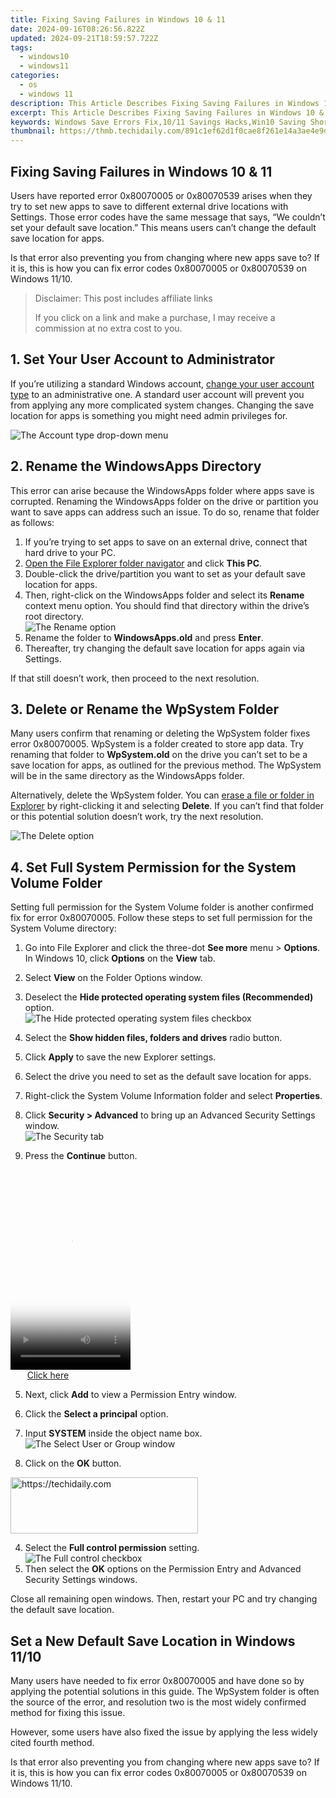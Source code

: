 ```yaml
---
title: Fixing Saving Failures in Windows 10 & 11
date: 2024-09-16T08:26:56.822Z
updated: 2024-09-21T18:59:57.722Z
tags:
  - windows10
  - windows11
categories:
  - os
  - windows 11
description: This Article Describes Fixing Saving Failures in Windows 10 & 11
excerpt: This Article Describes Fixing Saving Failures in Windows 10 & 11
keywords: Windows Save Errors Fix,10/11 Savings Hacks,Win10 Saving Shortcuts,Repairing Saves in W11,Win10 Data Backup Tips,Avoiding Save Failures,Safekeep Your Windows Files
thumbnail: https://thmb.techidaily.com/891c1ef62d1f0cae8f261e14a3ae4e9d18efe066afd0af7e2373c813aa6b6f85.jpg
---
```


## Fixing Saving Failures in Windows 10 & 11

 Users have reported error 0x80070005 or 0x80070539 arises when they try to set new apps to save to different external drive locations with Settings. Those error codes have the same message that says, “We couldn’t set your default save location.” This means users can’t change the default save location for apps.

 Is that error also preventing you from changing where new apps save to? If it is, this is how you can fix error codes 0x80070005 or 0x80070539 on Windows 11/10\.

>  Disclaimer: This post includes affiliate links
>
>  If you click on a link and make a purchase, I may receive a commission at no extra cost to you.
>

## 1\. Set Your User Account to Administrator

 If you’re utilizing a standard Windows account, [change your user account type](https://www.makeuseof.com/ways-to-change-user-account-windows-10/) to an administrative one. A standard user account will prevent you from applying any more complicated system changes. Changing the save location for apps is something you might need admin privileges for.

![The Account type drop-down menu](https://static1.makeuseofimages.com/wordpress/wp-content/uploads/2023/08/change-account-type-window.jpg)

## 2\. Rename the WindowsApps Directory

 This error can arise because the WindowsApps folder where apps save is corrupted. Renaming the WindowsApps folder on the drive or partition you want to save apps can address such an issue. To do so, rename that folder as follows:

1. If you’re trying to set apps to save on an external drive, connect that hard drive to your PC.
2. [Open the File Explorer folder navigator](https://www.makeuseof.com/windows-open-file-explorer/) and click **This PC**.
3. Double-click the drive/partition you want to set as your default save location for apps.
4. Then, right-click on the WindowsApps folder and select its **Rename** context menu option. You should find that directory within the drive’s root directory.  
![The Rename option](https://static1.makeuseofimages.com/wordpress/wp-content/uploads/2023/08/delete-button.jpg)
5. Rename the folder to **WindowsApps.old** and press **Enter**.
6. Thereafter, try changing the default save location for apps again via Settings.

 If that still doesn’t work, then proceed to the next resolution.

## 3\. Delete or Rename the WpSystem Folder

 Many users confirm that renaming or deleting the WpSystem folder fixes error 0x80070005\. WpSystem is a folder created to store app data. Try renaming that folder to **WpSystem.old** on the drive you can’t set to be a save location for apps, as outlined for the previous method. The WpSystem will be in the same directory as the WindowsApps folder.

 Alternatively, delete the WpSystem folder. You can [erase a file or folder in Explorer](https://www.makeuseof.com/windows-11-delete-select-files/) by right-clicking it and selecting **Delete**. If you can’t find that folder or this potential solution doesn’t work, try the next resolution.

![The Delete option](https://static1.makeuseofimages.com/wordpress/wp-content/uploads/2023/08/delete-option.jpg)

## 4\. Set Full System Permission for the System Volume Folder

 Setting full permission for the System Volume folder is another confirmed fix for error 0x80070005\. Follow these steps to set full permission for the System Volume directory:

1. Go into File Explorer and click the three-dot **See more** menu > **Options**. In Windows 10, click **Options** on the **View** tab.
2. Select **View** on the Folder Options window.
3. Deselect the **Hide protected operating system files (Recommended)** option.  
![The Hide protected operating system files checkbox](https://static1.makeuseofimages.com/wordpress/wp-content/uploads/2023/08/hide-protected-operating-system-files.jpg)
4. Select the **Show hidden files, folders and drives** radio button.

5. Click **Apply** to save the new Explorer settings.

1. Select the drive you need to set as the default save location for apps.
2. Right-click the System Volume Information folder and select **Properties**.
3. Click **Security > Advanced** to bring up an Advanced Security Settings window.  
![The Security tab](https://static1.makeuseofimages.com/wordpress/wp-content/uploads/2023/08/security-tab.jpg)
4. Press the **Continue** button.

<!-- affiliate ads begin -->
<span id="1702748">
					<video width="192" height="320" style="cursor:pointer"
           poster="//a.impactradius-go.com/display-clicktoplayimage/1702748.png"
           onclick="if(!this.playClicked){this.play();this.setAttribute('controls',true);this.playClicked=true;}">
	   <source src="//a.impactradius-go.com/display-ad/18544-1702748">
	   <img src="//a.impactradius-go.com/display-clicktoplayimage/1702748.png" style="border: none; height: 100%; width: 100%; object-fit: contain">
	</video>
	<div style="width:120px;text-align:center"><a href="javascript:window.open(decodeURIComponent('https%3A%2F%2Ftwopages.pxf.io%2Fc%2F5597632%2F1702748%2F18544'), '_blank');void(0);">Click here</a></div>
</span>
<img height="0" width="0" src="https://imp.pxf.io/i/5597632/1702748/18544" style="position:absolute;visibility:hidden;" border="0" />
<!-- affiliate ads end -->

5. Next, click **Add** to view a Permission Entry window.

1. Click the **Select a principal** option.
2. Input **SYSTEM** inside the object name box.  
![The Select User or Group window](https://static1.makeuseofimages.com/wordpress/wp-content/uploads/2023/08/select-user-group.jpg)
3. Click on the **OK** button.

<!-- affiliate ads begin -->
<a href="https://aligracehair.sjv.io/c/5597632/1885928/19272" target="_top" id="1885928">
  <img src="//a.impactradius-go.com/display-ad/19272-1885928" border="0" alt="https://techidaily.com" width="300" height="90"/>
</a>
<img height="0" width="0" src="https://aligracehair.sjv.io/i/5597632/1885928/19272" style="position:absolute;visibility:hidden;" border="0" />
<!-- affiliate ads end -->

4. Select the **Full control permission** setting.  
![The Full control checkbox](https://static1.makeuseofimages.com/wordpress/wp-content/uploads/2023/08/full-control-option.jpg)
5. Then select the **OK** options on the Permission Entry and Advanced Security Settings windows.

 Close all remaining open windows. Then, restart your PC and try changing the default save location.

## Set a New Default Save Location in Windows 11/10

 Many users have needed to fix error 0x80070005 and have done so by applying the potential solutions in this guide. The WpSystem folder is often the source of the error, and resolution two is the most widely confirmed method for fixing this issue.

 However, some users have also fixed the issue by applying the less widely cited fourth method.

 Is that error also preventing you from changing where new apps save to? If it is, this is how you can fix error codes 0x80070005 or 0x80070539 on Windows 11/10\.

<ins class="adsbygoogle"
      style="display:block"
      data-ad-client="ca-pub-7571918770474297"
      data-ad-slot="8358498916"
      data-ad-format="auto"
      data-full-width-responsive="true"></ins>
    



